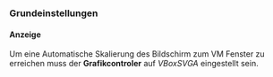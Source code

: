### Grundeinstellungen

#### Anzeige
Um eine Automatische Skalierung des Bildschirm zum VM Fenster zu erreichen muss der __Grafikcontroler__ auf _VBoxSVGA_ eingestellt sein.
